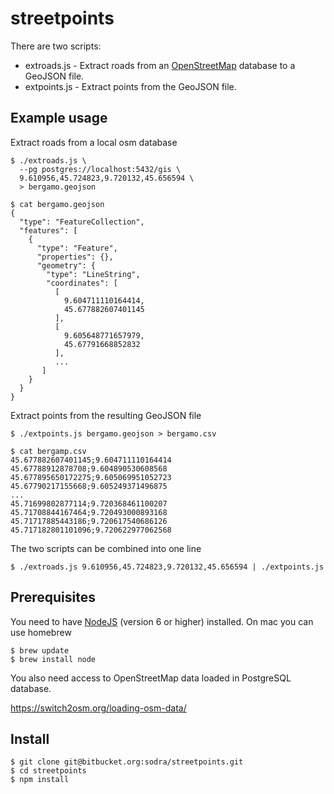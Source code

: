 # streetpoints #

There are two scripts:

* extroads.js - Extract roads from an [OpenStreetMap](https://www.openstreetmap.org/) database to a GeoJSON file.
* extpoints.js - Extract points from the GeoJSON file.

## Example usage ##
Extract roads from a local osm database
```
$ ./extroads.js \
  --pg postgres://localhost:5432/gis \
  9.610956,45.724823,9.720132,45.656594 \
  > bergamo.geojson

$ cat bergamo.geojson
{
  "type": "FeatureCollection",
  "features": [
    {
      "type": "Feature",
      "properties": {},
      "geometry": {
        "type": "LineString",
        "coordinates": [
          [
            9.604711110164414,
            45.677882607401145
          ],
          [
            9.605648771657979,
            45.67791668852832
          ],
          ...
       ]
    }
  }
}
```
Extract points from the resulting GeoJSON file
```
$ ./extpoints.js bergamo.geojson > bergamo.csv

$ cat bergamp.csv
45.677882607401145;9.604711110164414
45.67788912878708;9.604890530608568
45.677895650172275;9.605069951052723
45.67790217155668;9.605249371496875
...
45.71699802877114;9.720368461100207
45.71708844167464;9.720493000893168
45.71717885443186;9.720617540686126
45.717182801101096;9.720622977062568
```
The two scripts can be combined into one line
```
$ ./extroads.js 9.610956,45.724823,9.720132,45.656594 | ./extpoints.js
```

## Prerequisites ##
You need to have [NodeJS](https://nodejs.org/en/) (version 6 or higher) installed. On mac you can use homebrew

```
$ brew update
$ brew install node
```

You also need access to OpenStreetMap data loaded in PostgreSQL database. 

https://switch2osm.org/loading-osm-data/

## Install ##
```
$ git clone git@bitbucket.org:sodra/streetpoints.git
$ cd streetpoints
$ npm install
```